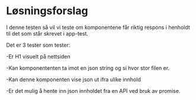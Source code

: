 # Løsningsforslag

I denne testen så vil vi teste om komponentene får riktig respons i henholdt til det som står skrevet i app-test.

Det er 3 tester som tester: 

-Er H1 visuelt på nettsiden

-Kan komponententen ta imot en json string og si hvor stor filen er.

-Kan denne komponenten vise json ut ifra ulike innhold

-Er det mulig å hente inn json innholdet fra en API ved bruk av promise.
